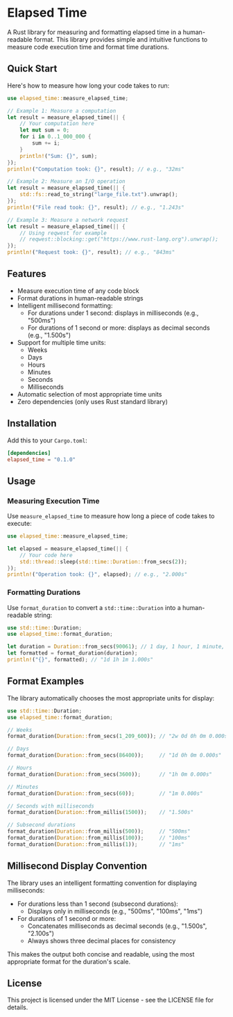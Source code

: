 # Elapsed Time

A Rust library for measuring and formatting elapsed time in a human-readable format. This library provides simple and intuitive functions to measure code execution time and format time durations.

## Quick Start

Here's how to measure how long your code takes to run:

```rust
use elapsed_time::measure_elapsed_time;

// Example 1: Measure a computation
let result = measure_elapsed_time(|| {
    // Your computation here
    let mut sum = 0;
    for i in 0..1_000_000 {
        sum += i;
    }
    println!("Sum: {}", sum);
});
println!("Computation took: {}", result); // e.g., "32ms"

// Example 2: Measure an I/O operation
let result = measure_elapsed_time(|| {
    std::fs::read_to_string("large_file.txt").unwrap();
});
println!("File read took: {}", result); // e.g., "1.243s"

// Example 3: Measure a network request
let result = measure_elapsed_time(|| {
    // Using reqwest for example
    // reqwest::blocking::get("https://www.rust-lang.org").unwrap();
});
println!("Request took: {}", result); // e.g., "843ms"
```

## Features

- Measure execution time of any code block
- Format durations in human-readable strings
- Intelligent millisecond formatting:
  - For durations under 1 second: displays in milliseconds (e.g., "500ms")
  - For durations of 1 second or more: displays as decimal seconds (e.g., "1.500s")
- Support for multiple time units:
  - Weeks
  - Days
  - Hours
  - Minutes
  - Seconds
  - Milliseconds
- Automatic selection of most appropriate time units
- Zero dependencies (only uses Rust standard library)

## Installation

Add this to your `Cargo.toml`:

```toml
[dependencies]
elapsed_time = "0.1.0"
```

## Usage

### Measuring Execution Time

Use `measure_elapsed_time` to measure how long a piece of code takes to execute:

```rust
use elapsed_time::measure_elapsed_time;

let elapsed = measure_elapsed_time(|| {
    // Your code here
    std::thread::sleep(std::time::Duration::from_secs(2));
});
println!("Operation took: {}", elapsed); // e.g., "2.000s"
```

### Formatting Durations

Use `format_duration` to convert a `std::time::Duration` into a human-readable string:

```rust
use std::time::Duration;
use elapsed_time::format_duration;

let duration = Duration::from_secs(90061); // 1 day, 1 hour, 1 minute, 1 second
let formatted = format_duration(duration);
println!("{}", formatted); // "1d 1h 1m 1.000s"
```

## Format Examples

The library automatically chooses the most appropriate units for display:

```rust
use std::time::Duration;
use elapsed_time::format_duration;

// Weeks
format_duration(Duration::from_secs(1_209_600)); // "2w 0d 0h 0m 0.000s"

// Days
format_duration(Duration::from_secs(86400));     // "1d 0h 0m 0.000s"

// Hours
format_duration(Duration::from_secs(3600));      // "1h 0m 0.000s"

// Minutes
format_duration(Duration::from_secs(60));        // "1m 0.000s"

// Seconds with milliseconds
format_duration(Duration::from_millis(1500));    // "1.500s"

// Subsecond durations
format_duration(Duration::from_millis(500));     // "500ms"
format_duration(Duration::from_millis(100));     // "100ms"
format_duration(Duration::from_millis(1));       // "1ms"
```

## Millisecond Display Convention

The library uses an intelligent formatting convention for displaying milliseconds:

- For durations less than 1 second (subsecond durations):
  - Displays only in milliseconds (e.g., "500ms", "100ms", "1ms")
- For durations of 1 second or more:
  - Concatenates milliseconds as decimal seconds (e.g., "1.500s", "2.100s")
  - Always shows three decimal places for consistency

This makes the output both concise and readable, using the most appropriate format for the duration's scale.

## License

This project is licensed under the MIT License - see the LICENSE file for details.
